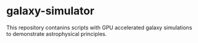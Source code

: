 # galaxy-simulator
This repository contanins scripts with GPU accelerated galaxy simulations to demonstrate astrophysical principles.
